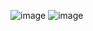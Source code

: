 ![image](https://github.com/Sabevvam/Music-Player/assets/61396442/14939d51-6968-4a3d-8422-ecef67dfa1c1)
![image](https://github.com/Sabevvam/Music-Player/assets/61396442/4f4a3a4f-a837-4ab3-adac-34b5f99b5a77)
